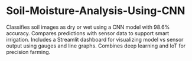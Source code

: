 # Soil-Moisture-Analysis-Using-CNN
Classifies soil images as dry or wet using a CNN model with 98.6% accuracy. Compares predictions with sensor data to support smart irrigation. Includes a Streamlit dashboard for visualizing model vs sensor output using gauges and line graphs. Combines deep learning and IoT for precision farming.
